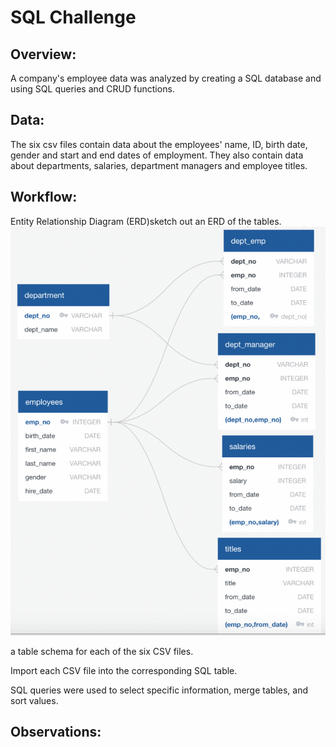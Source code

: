 # SQL Challenge

## Overview:
A company's employee data was analyzed by creating a SQL database and using SQL queries and CRUD functions. 

## Data:
The six csv files contain data about the employees' name, ID, birth date, gender and start and end dates of employment. They also contain data about departments, salaries, department managers and employee titles.



## Workflow:

Entity Relationship Diagram (ERD)sketch out an ERD of the tables.
![Image description](EmployeeSQL/ERD.png)

a table schema for each of the six CSV files.

Import each CSV file into the corresponding SQL table.

SQL queries were used to select specific information, merge tables, and sort values.

## Observations:



